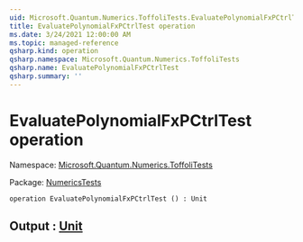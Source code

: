 ```yaml
---
uid: Microsoft.Quantum.Numerics.ToffoliTests.EvaluatePolynomialFxPCtrlTest
title: EvaluatePolynomialFxPCtrlTest operation
ms.date: 3/24/2021 12:00:00 AM
ms.topic: managed-reference
qsharp.kind: operation
qsharp.namespace: Microsoft.Quantum.Numerics.ToffoliTests
qsharp.name: EvaluatePolynomialFxPCtrlTest
qsharp.summary: ''
---
```


# EvaluatePolynomialFxPCtrlTest operation

Namespace: [Microsoft.Quantum.Numerics.ToffoliTests](xref:Microsoft.Quantum.Numerics.ToffoliTests)

Package: [NumericsTests](https://nuget.org/packages/NumericsTests)




```qsharp
operation EvaluatePolynomialFxPCtrlTest () : Unit
```


## Output : [Unit](xref:microsoft.quantum.lang-ref.unit)

